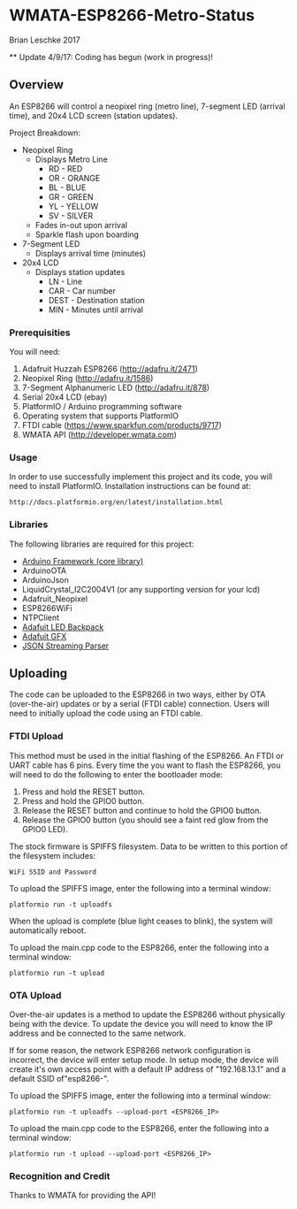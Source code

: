 # WMATA-ESP8266-Metro-Status

Brian Leschke 2017

 ** Update 4/9/17: Coding has begun (work in progress)! 

## **Overview**

 An ESP8266 will control a neopixel ring (metro line), 7-segment LED (arrival time), and 20x4 LCD screen (station updates).

Project Breakdown:
* Neopixel Ring
    * Displays Metro Line
        * RD - RED
        * OR - ORANGE
        * BL - BLUE
        * GR - GREEN
        * YL - YELLOW
        * SV - SILVER
    * Fades in-out upon arrival
    * Sparkle flash upon boarding
* 7-Segment LED
    * Displays arrival time (minutes)
* 20x4 LCD
    * Displays station updates
        * LN   - Line
        * CAR  - Car number
        * DEST - Destination station
        * MIN  - Minutes until arrival

### **Prerequisities**

You will need:

1. Adafruit Huzzah ESP8266 (http://adafru.it/2471)
2. Neopixel Ring (http://adafru.it/1586)
3. 7-Segment Alphanumeric LED (http://adafru.it/878)
4. Serial 20x4 LCD (ebay)
5. PlatformIO / Arduino programming software
6. Operating system that supports PlatformIO
7. FTDI cable (https://www.sparkfun.com/products/9717)
8. WMATA API (http://developer.wmata.com)


### **Usage**

In order to use successfully implement this project and its code, you will need to install PlatformIO.
Installation instructions can be found at:

    http://docs.platformio.org/en/latest/installation.html
    
### **Libraries**

The following libraries are required for this project:
    
  * [Arduino Framework (core library)](https://github.com/esp8266/Arduino)
  * ArduinoOTA
  * ArduinoJson
  * LiquidCrystal_I2C2004V1 (or any supporting version for your lcd)
  * Adafruit_Neopixel
  * ESP8266WiFi
  * NTPClient
  * [Adafuit LED Backpack](https://github.com/adafruit/Adafruit-LED-Backpack-Library)
  * [Adafuit GFX](https://github.com/adafruit/Adafruit-GFX-Library)
  * [JSON Streaming Parser](https://github.com/squix78/json-streaming-parser)
        
## **Uploading**

The code can be uploaded to the ESP8266 in two ways, either by OTA (over-the-air) updates or by a serial (FTDI cable) connection. 
Users will need to initially upload the code using an FTDI cable.

### **FTDI Upload**

This method must be used in the initial flashing of the ESP8266. An FTDI or UART cable has 6 pins.
Every time the you want to flash the ESP8266, you will need to do the following to enter the bootloader mode:

  1. Press and hold the RESET button.
  2. Press and hold the GPIO0 button.
  3. Release the RESET button and continue to hold the GPIO0 button.
  4. Release the GPIO0 button (you should see a faint red glow from the GPIO0 LED).
  
The stock firmware is SPIFFS filesystem. Data to be written to this portion of the filesystem includes:

    WiFi SSID and Password
  
To upload the SPIFFS image, enter the following into a terminal window:

    platformio run -t uploadfs
  
When the upload is complete (blue light ceases to blink), the system will automatically reboot. 

To upload the main.cpp code to the ESP8266, enter the following into a terminal window:
  
    platformio run -t upload

### **OTA Upload**

Over-the-air updates is a method to update the ESP8266 without physically being with the device. To update the device you will need to
know the IP address and be connected to the same network.

If for some reason, the network ESP8266 network configuration is incorrect, the device will enter setup mode.
In setup mode, the device will create it's own access point with a default IP address of "192.168.13.1" and a default SSID of"esp8266-".

To upload the SPIFFS image, enter the following into a terminal window:

    platformio run -t uploadfs --upload-port <ESP8266_IP>
    
To upload the main.cpp code to the ESP8266, enter the following into a terminal window:
    
    platformio run -t upload --upload-port <ESP8266_IP>

        
### **Recognition and Credit**
Thanks to WMATA for providing the API!

